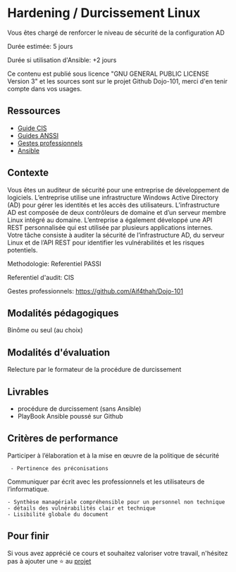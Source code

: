 # Hardening / Durcissement Linux

Vous êtes chargé de renforcer le niveau de sécurité de la configuration AD

Durée estimée: 5 jours

Durée si utilisation d'Ansible: +2 jours

Ce contenu est publié sous licence "GNU GENERAL PUBLIC LICENSE Version 3" et les sources sont sur le projet Github Dojo-101, merci d'en tenir compte dans vos usages.

## Ressources

* [Guide CIS](https://github.com/cismirror/old-benchmarks-archive)
* [Guides ANSSI](https://cyber.gouv.fr/publications)
* [Gestes professionnels](https://github.com/Aif4thah/Dojo-101)
* [Ansible](https://www.ansible.com/)

## Contexte

Vous êtes un auditeur de sécurité pour une entreprise de développement de logiciels. L’entreprise utilise une infrastructure Windows Active Directory (AD) pour gérer les identités et les accès des utilisateurs. L’infrastructure AD est composée de deux contrôleurs de domaine et d’un serveur membre Linux intégré au domaine. L’entreprise a également développé une API REST personnalisée qui est utilisée par plusieurs applications internes. Votre tâche consiste à auditer la sécurité de l’infrastructure AD, du serveur Linux et de l’API REST pour identifier les vulnérabilités et les risques potentiels.

Methodologie: Referentiel PASSI

Referentiel d'audit: CIS

Gestes professionnels: https://github.com/Aif4thah/Dojo-101

## Modalités pédagogiques

Binôme ou seul (au choix)

## Modalités d'évaluation

Relecture par le formateur de la procédure de durcissement

## Livrables

* procédure de durcissement (sans Ansible)
* PlayBook Ansible poussé sur Github

## Critères de performance

Participer à l’élaboration et à la mise en œuvre de la politique de sécurité

     - Pertinence des préconisations

Communiquer par écrit avec les professionnels et les utilisateurs de l’informatique.

    - Synthèse managériale compréhensible pour un personnel non technique
    - détails des vulnérabilités clair et technique
    - Lisibilité globale du document


## Pour finir

Si vous avez apprécié ce cours et souhaitez valoriser votre travail, n'hésitez pas à ajouter une ⭐ au [projet](https://github.com/Aif4thah/Dojo-101)